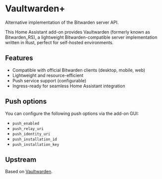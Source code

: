 # Vaultwarden+

Alternative implementation of the Bitwarden server API.

This Home Assistant add-on provides Vaultwarden (formerly known as Bitwarden_RS), a lightweight Bitwarden-compatible server implementation written in Rust, perfect for self-hosted environments.

## Features

- Compatible with official Bitwarden clients (desktop, mobile, web)
- Lightweight and resource-efficient
- Push service support (configurable)
- Ingress-ready for seamless Home Assistant integration

## Push options

You can configure the following push options via the add-on GUI:

- `push_enabled`
- `push_relay_uri`
- `push_identity_uri`
- `push_installation_id`
- `push_installation_key`

## Upstream

Based on [Vaultwarden](https://github.com/dani-garcia/vaultwarden).
